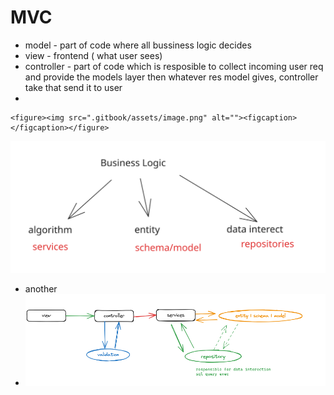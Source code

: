 # MVC

* model - part of code where all bussiness logic decides
* view - frontend ( what user sees)
* controller - part of code which is resposible to collect incoming user req and provide the models layer then whatever res model gives, controller take that send it to user
*

    <figure><img src=".gitbook/assets/image.png" alt=""><figcaption></figcaption></figure>

<img src=".gitbook/assets/file.excalidraw.svg" alt="" class="gitbook-drawing">

* another
* ![](<.gitbook/assets/image (1).png>)&#x20;

<img src="broken-reference" alt="" class="gitbook-drawing">


